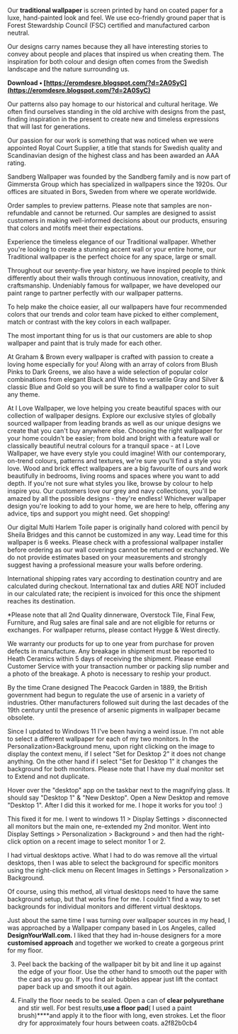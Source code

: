 Our **traditional wallpaper** is screen printed by hand on coated paper for a luxe, hand-painted look and feel. We use eco-friendly ground paper that is Forest Stewardship Council (FSC) certified and manufactured carbon neutral.
 
Our designs carry names because they all have interesting stories to convey about people and places that inspired us when creating them. The inspiration for both colour and design often comes from the Swedish landscape and the nature surrounding us.
 
**Download • [https://eromdesre.blogspot.com/?d=2A0SyC](https://eromdesre.blogspot.com/?d=2A0SyC)**


 
Our patterns also pay homage to our historical and cultural heritage. We often find ourselves standing in the old archive with designs from the past, finding inspiration in the present to create new and timeless expressions that will last for generations.
 
Our passion for our work is something that was noticed when we were appointed Royal Court Supplier, a title that stands for Swedish quality and Scandinavian design of the highest class and has been awarded an AAA rating.
 
Sandberg Wallpaper was founded by the Sandberg family and is now part of Gimmersta Group which has specialized in wallpapers since the 1920s. Our offices are situated in Bors, Sweden from where we operate worldwide.
 
Order samples to preview patterns. Please note that samples are non-refundable and cannot be returned. Our samples are designed to assist customers in making well-informed decisions about our products, ensuring that colors and motifs meet their expectations.
 
Experience the timeless elegance of our Traditional wallpaper. Whether you're looking to create a stunning accent wall or your entire home, our Traditional wallpaper is the perfect choice for any space, large or small.

Throughout our seventy-five year history, we have inspired people to think differently about their walls through continuous innovation, creativity, and craftsmanship. Undeniably famous for wallpaper, we have developed our paint range to partner perfectly with our wallpaper patterns.

To help make the choice easier, all our wallpapers have four recommended colors that our trends and color team have picked to either complement, match or contrast with the key colors in each wallpaper.

The most important thing for us is that our customers are able to shop wallpaper and paint that is truly made for each other.
 
At Graham & Brown every wallpaper is crafted with passion to create a loving home especially for you! Along with an array of colors from Blush Pinks to Dark Greens, we also have a wide selection of popular color combinations from elegant Black and Whites to versatile Gray and Silver & classic Blue and Gold so you will be sure to find a wallpaper color to suit any theme.
 
At I Love Wallpaper, we love helping you create beautiful spaces with our collection of wallpaper designs. Explore our exclusive styles of globally sourced wallpaper from leading brands as well as our unique designs we create that you can't buy anywhere else. Choosing the right wallpaper for your home couldn't be easier; from bold and bright with a feature wall or classically beautiful neutral colours for a tranquil space - at I Love Wallpaper, we have every style you could imagine! With our contemporary, on-trend colours, patterns and textures, we're sure you'll find a style you love. Wood and brick effect wallpapers are a big favourite of ours and work beautifully in bedrooms, living rooms and spaces where you want to add depth. If you're not sure what styles you like, browse by colour to help inspire you. Our customers love our grey and navy collections, you'll be amazed by all the possible designs - they're endless! Whichever wallpaper design you're looking to add to your home, we are here to help, offering any advice, tips and support you might need. Get shopping!
 
Our digital Multi Harlem Toile paper is originally hand colored with pencil by Sheila Bridges and this cannot be customized in any way. Lead time for this wallpaper is 6 weeks. Please check with a professional wallpaper installer before ordering as our wall coverings cannot be returned or exchanged. We do not provide estimates based on your measurements and strongly suggest having a professional measure your walls before ordering.
 
International shipping rates vary according to destination country and are calculated during checkout. International tax and duties ARE NOT included in our calculated rate; the recipient is invoiced for this once the shipment reaches its destination.
 
\*Please note that all 2nd Quality dinnerware, Overstock Tile, Final Few, Furniture, and Rug sales are final sale and are not eligible for returns or exchanges. For wallpaper returns, please contact Hygge & West directly.
 
We warranty our products for up to one year from purchase for proven defects in manufacture. Any breakage in shipment must be reported to Heath Ceramics within 5 days of receiving the shipment. Please email Customer Service with your transaction number or packing slip number and a photo of the breakage. A photo is necessary to reship your product.
 
By the time Crane designed The Peacock Garden in 1889, the British government had begun to regulate the use of arsenic in a variety of industries. Other manufacturers followed suit during the last decades of the 19th century until the presence of arsenic pigments in wallpaper became obsolete.
 
Since I updated to Windows 11 I've been having a weird issue. I'm not able to select a different wallpaper for each of my two monitors. In the Personalization>Background menu, upon right clicking on the image to display the context menu, if I select "Set for Desktop 2" it does not change anything. On the other hand if I select "Set for Desktop 1" it changes the background for both monitors. Please note that I have my dual monitor set to Extend and not duplicate.
 
Hover over the "desktop" app on the taskbar next to the magnifying glass. It should say "Desktop 1" & "New Desktop". Open a New Desktop and remove "Desktop 1". After I did this it worked for me. I hope it works for you too! :)
 
This fixed it for me. I went to windows 11 > Display Settings > disconnected all monitors but the main one, re-extended my 2nd monitor. Went into Display Settings > Personalization > Background > and then had the right-click option on a recent image to select monitor 1 or 2.
 
I had virtual desktops active. What I had to do was remove all the virtual desktops, then I was able to select the background for specific monitors using the right-click menu on Recent Images in Settings > Personalization > Background.
 
Of course, using this method, all virtual desktops need to have the same background setup, but that works fine for me. I couldn't find a way to set backgrounds for individual monitors and different virtual desktops.
 
Just about the same time I was turning over wallpaper sources in my head, I was approached by a Wallpaper company based in Los Angeles, called **DesignYourWall.com.** I liked that they had in-house designers for a more **customised approach** and together we worked to create a gorgeous print for my floor.
 
3. Peel back the backing of the wallpaper bit by bit and line it up against the edge of your floor. Use the other hand to smooth out the paper with the card as you go. If you find air bubbles appear just lift the contact paper back up and smooth it out again.
 
7. Finally the floor needs to be sealed. Open a can of **clear polyurethane** and stir well. For best results,**use a floor pad**( I used a paint brush)****and apply it to the floor with long, even strokes. Let the floor dry for approximately four hours between coats.
 a2f82b0cb4
 
